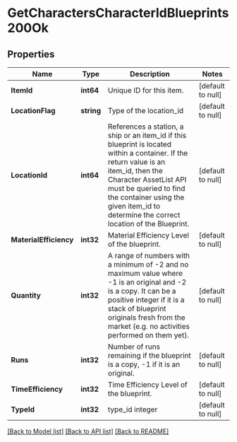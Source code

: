 # GetCharactersCharacterIdBlueprints200Ok

## Properties
Name | Type | Description | Notes
------------ | ------------- | ------------- | -------------
**ItemId** | **int64** | Unique ID for this item. | [default to null]
**LocationFlag** | **string** | Type of the location_id | [default to null]
**LocationId** | **int64** | References a station, a ship or an item_id if this blueprint is located within a container. If the return value is an item_id, then the Character AssetList API must be queried to find the container using the given item_id to determine the correct location of the Blueprint. | [default to null]
**MaterialEfficiency** | **int32** | Material Efficiency Level of the blueprint. | [default to null]
**Quantity** | **int32** | A range of numbers with a minimum of -2 and no maximum value where -1 is an original and -2 is a copy. It can be a positive integer if it is a stack of blueprint originals fresh from the market (e.g. no activities performed on them yet). | [default to null]
**Runs** | **int32** | Number of runs remaining if the blueprint is a copy, -1 if it is an original. | [default to null]
**TimeEfficiency** | **int32** | Time Efficiency Level of the blueprint. | [default to null]
**TypeId** | **int32** | type_id integer | [default to null]

[[Back to Model list]](../README.md#documentation-for-models) [[Back to API list]](../README.md#documentation-for-api-endpoints) [[Back to README]](../README.md)


